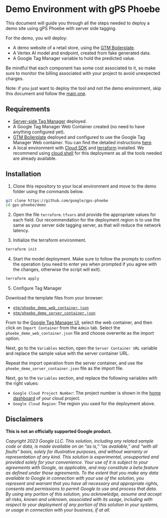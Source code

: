 # Demo Environment with gPS Phoebe

This document will guide you through all the steps needed to deploy a demo site
using gPS Phoebe with server side tagging.

For the demo, you will deploy:

-   A demo website of a retail store, using the
    [GTM Boilerplate](https://github.com/gtech-professional-services/gtm-boilerplate).
-   A Vertex AI model and endpoint, created from fake generated data.
-   A Google Tag Manager variable to hold the predicted value.

Be mindful that each component has some cost associated to it, so make sure to
monitor the billing associated with your project to avoid unexpected charges.

Note: if you just want to deploy the tool and not the demo environment, skip
this document and follow the [main one](../README.md).

## Requirements

-   [Server-side Tag Manager](https://developers.google.com/tag-platform/learn/sst-fundamentals)
    deployed.
-   A Google Tag Manager Web Container created (no need to have anything
    configured yet).
-   [GTM Boilerplate](https://github.com/gtech-professional-services/gtm-boilerplate)
    deployed and configured to use the Google Tag Manager Web container.
    You can find the detailed instructions
    [here](https://github.com/gtech-professional-services/gtm-boilerplate/blob/main/website/README.md#guided-deployment).
-   A local environment with [Cloud SDK](https://cloud.google.com/sdk) and
    [terraform](https://www.terraform.io/) installed. We recommend using
    [cloud shell](https://cloud.google.com/shell) for this deployment as all the
    tools needed are already available.

## Installation

1.  Clone this repository to your local environment and move to the demo folder
    using the commands below.

```sh
git clone https://github.com/google/gps-phoebe
cd gps-phoebe/demo
```

2.  Open the file `terraform.tfvars` and provide the appropriate values for each
    field. Our recommendation for the deployment region is to use the same as
    your server side tagging server, as that will reduce the network latency.

3.  Initialize the terraform environment.

```sh
terraform init
```

4.  Start the model deployment. Make sure to follow the prompts to confirm the
    operation (you need to enter yes when prompted if you agree with the
    changes, otherwise the script will exit).

```sh
terraform apply
```

5.  Configure Tag Manager

Download the template files from your browser:

-   [`gtm/phoebe_demo_web_container.json`](gtm/phoebe_demo_web_container.json)
-   [`gtm/phoebe_demo_server_container.json`](gtm/phoebe_demo_server_container.json)

From to the [Google Tag Manager UI](https://tagmanager.google.com/#/home),
select the web container, and then click on `Import Container` from the `Admin`
tab. Select the `phoebe_demo_web_container.json` file and choose overwrite as
the import option.

Next, go to the `Variables` section, open the `Server Container URL` variable
and replace the sample value with the server container URL.

Repeat the import operation from the server container, and use the
`phoebe_demo_server_container.json` file as the import file.

Next, go to the `Variables` section, and replace the following variables with
the right values:

-   `Google Cloud Project Number`: The project number is shown in the
    [home dashboard](https://console.cloud.google.com/home/dashboard) of your
    cloud project.
-   `Google Cloud Region`: The region you used for the deployment above.


## Disclaimers

**This is not an officially supported Google product.**

*Copyright 2023 Google LLC. This solution, including any related sample code or
data, is made available on an “as is,” “as available,” and “with all faults”
basis, solely for illustrative purposes, and without warranty or representation
of any kind. This solution is experimental, unsupported and provided solely for
your convenience. Your use of it is subject to your agreements with Google, as
applicable, and may constitute a beta feature as defined under those agreements.
To the extent that you make any data available to Google in connection with your
use of the solution, you represent and warrant that you have all necessary and
appropriate rights, consents and permissions to permit Google to use and process
that data. By using any portion of this solution, you acknowledge, assume and
accept all risks, known and unknown, associated with its usage, including with
respect to your deployment of any portion of this solution in your systems, or
usage in connection with your business, if at all.*
